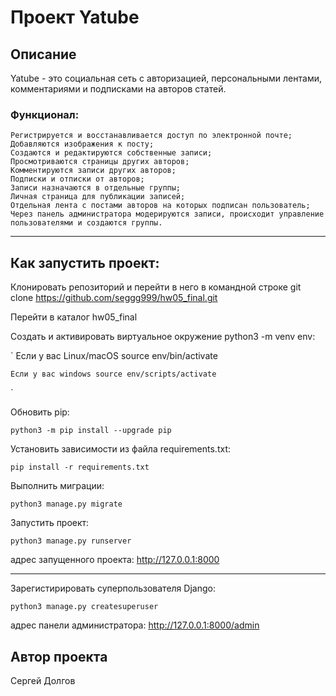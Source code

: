 # Проект Yatube
## Описание

Yatube - это социальная сеть с авторизацией, персональными лентами, комментариями и подписками на авторов статей.

### Функционал:

    Регистрируется и восстанавливается доступ по электронной почте;
    Добавляются изображения к посту;
    Создаются и редактируются собственные записи;
    Просмотриваются страницы других авторов;
    Комментируются записи других авторов;
    Подписки и отписки от авторов;
    Записи назначаются в отдельные группы;
    Личная страница для публикации записей;
    Отдельная лента с постами авторов на которых подписан пользователь;
    Через панель администратора модерируются записи, происходит управление пользователями и создаются группы.
    
-------
## Как запустить проект:

Клонировать репозиторий и перейти в него в командной строке git clone https://github.com/seggg999/hw05_final.git

Перейти в каталог hw05_final

Cоздать и активировать виртуальное окружение python3 -m venv env:

`
    Если у вас Linux/macOS source env/bin/activate

    Если у вас windows source env/scripts/activate
`

Обновить pip:

`
python3 -m pip install --upgrade pip
`

Установить зависимости из файла requirements.txt:

`
pip install -r requirements.txt
`

Выполнить миграции:

`
python3 manage.py migrate
`

Запустить проект:

`
python3 manage.py runserver
`

адрес запущенного проекта: http://127.0.0.1:8000

-----

Зарегистирировать суперпользователя Django:

`
python3 manage.py createsuperuser
`

адрес панели администратора: http://127.0.0.1:8000/admin

## Автор проекта

Сергей Долгов
